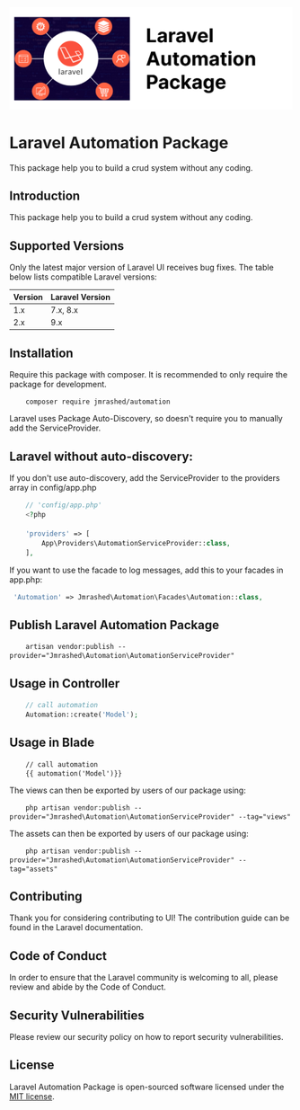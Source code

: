 <img src="Laravel-Automation-Package.jpg" width="1190"/>

# Laravel Automation Package

This package help you to build a crud system without any coding.

## Introduction
This package help you to build a crud system without any coding.

## Supported Versions
Only the latest major version of Laravel UI receives bug fixes. The table below lists compatible Laravel versions:

| Version       | Laravel Version   |
| ------------- | -------------     |
| 1.x           | 7.x, 8.x          |
| 2.x           | 9.x               |


## Installation
Require this package with composer. It is recommended to only require the package for development.

```
    composer require jmrashed/automation
```

Laravel uses Package Auto-Discovery, so doesn't require you to manually add the ServiceProvider.

## Laravel without auto-discovery:

If you don't use auto-discovery, add the ServiceProvider to the providers array in config/app.php

```php
    // 'config/app.php'
    <?php

    'providers' => [
        App\Providers\AutomationServiceProvider::class,
    ],
```

If you want to use the facade to log messages, add this to your facades in app.php:

```php
 'Automation' => Jmrashed\Automation\Facades\Automation::class,
```

## Publish Laravel Automation Package

```
    artisan vendor:publish --provider="Jmrashed\Automation\AutomationServiceProvider"
```

## Usage in Controller

```php
    // call automation
    Automation::create('Model');
```

## Usage in Blade

```
    // call automation
    {{ automation('Model')}}
```



The views can then be exported by users of our package using:

```
    php artisan vendor:publish --provider="Jmrashed\Automation\AutomationServiceProvider" --tag="views"
```



The assets can then be exported by users of our package using:

```
    php artisan vendor:publish --provider="Jmrashed\Automation\AutomationServiceProvider" --tag="assets"
```

## Contributing
Thank you for considering contributing to UI! The contribution guide can be found in the Laravel documentation.


## Code of Conduct
In order to ensure that the Laravel community is welcoming to all, please review and abide by the Code of Conduct.

## Security Vulnerabilities
Please review our security policy on how to report security vulnerabilities.



## License
Laravel Automation Package is open-sourced software licensed under the [MIT license](LICENSE).

[//]: # (git tag -a v1.0.2 -m "my version 1.0.0.2")